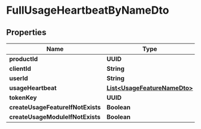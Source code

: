 

# FullUsageHeartbeatByNameDto


## Properties

| Name | Type | Description | Notes |
|------------ | ------------- | ------------- | -------------|
|**productId** | **UUID** |  |  |
|**clientId** | **String** |  |  |
|**userId** | **String** |  |  [optional] |
|**usageHeartbeat** | [**List&lt;UsageFeatureNameDto&gt;**](UsageFeatureNameDto.md) |  |  |
|**tokenKey** | **UUID** |  |  [optional] |
|**createUsageFeatureIfNotExists** | **Boolean** |  |  [optional] |
|**createUsageModuleIfNotExists** | **Boolean** |  |  [optional] |



